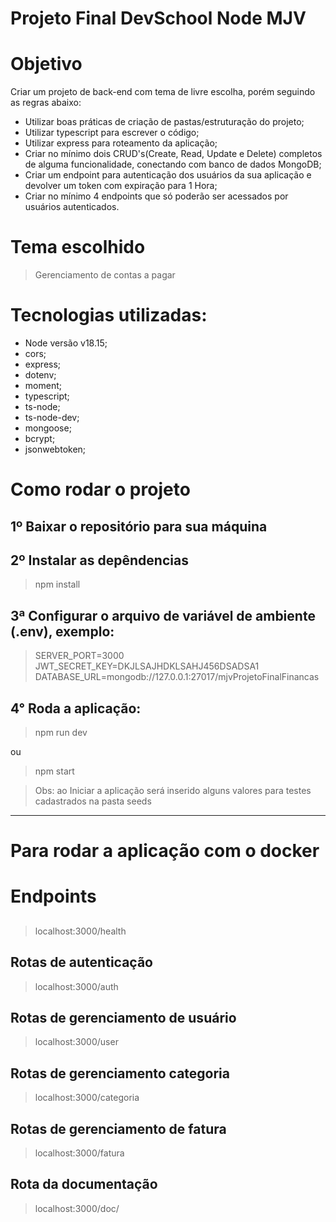 # Projeto Final DevSchool Node MJV


# Objetivo

Criar um projeto de back-end com tema de livre escolha, porém seguindo as regras abaixo:

- Utilizar boas práticas de criação de pastas/estruturação do projeto;
- Utilizar typescript para escrever o código;
- Utilizar express para roteamento da aplicação;
- Criar no mínimo dois CRUD's(Create, Read, Update e Delete) completos de alguma funcionalidade, conectando com banco de dados MongoDB;
- Criar um endpoint para autenticação dos usuários da sua aplicação e devolver um token com expiração para 1 Hora;
- Criar no mínimo 4 endpoints que só poderão ser acessados por usuários autenticados.


# Tema escolhido

> Gerenciamento de contas a pagar

# Tecnologias utilizadas:

- Node versão v18.15;
- cors;
- express;
- dotenv;
- moment;
- typescript;
- ts-node;
- ts-node-dev;
- mongoose;
- bcrypt;
- jsonwebtoken;

# Como rodar o projeto

## 1º Baixar o repositório para sua máquina

## 2º Instalar as depêndencias

> npm install

## 3ª Configurar o arquivo de variável de ambiente (.env), exemplo:

> SERVER_PORT=3000
> JWT_SECRET_KEY=DKJLSAJHDKLSAHJ456DSADSA1
> DATABASE_URL=mongodb://127.0.0.1:27017/mjvProjetoFinalFinancas


## 4° Roda a aplicação:

> npm run dev

ou

> npm start


> Obs: ao Iniciar a aplicação será inserido alguns valores para testes cadastrados na pasta seeds
---

# Para rodar a aplicação com o docker

# Endpoints

##

> localhost:3000/health
## Rotas de autenticação

> localhost:3000/auth

## Rotas de gerenciamento de usuário

> localhost:3000/user

## Rotas de gerenciamento categoria

> localhost:3000/categoria

## Rotas de gerenciamento de fatura

> localhost:3000/fatura

## Rota da documentação

> localhost:3000/doc/
